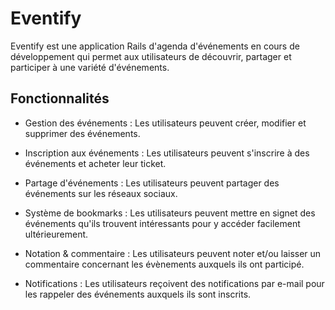 # Eventify

Eventify est une application Rails d'agenda d'événements en cours de développement qui permet aux utilisateurs de découvrir, partager et participer à une variété d'événements.

## Fonctionnalités
- Gestion des événements : Les utilisateurs peuvent créer, modifier et supprimer des événements.

- Inscription aux événements : Les utilisateurs peuvent s'inscrire à des événements et acheter leur ticket.

- Partage d'événements : Les utilisateurs peuvent partager des événements sur les réseaux sociaux.

- Système de bookmarks : Les utilisateurs peuvent mettre en signet des événements qu'ils trouvent intéressants pour y accéder facilement ultérieurement.

- Notation & commentaire : Les utilisateurs peuvent noter et/ou laisser un commentaire concernant les évènements auxquels ils ont participé.

- Notifications : Les utilisateurs reçoivent des notifications par e-mail pour les rappeler des événements auxquels ils sont inscrits.
